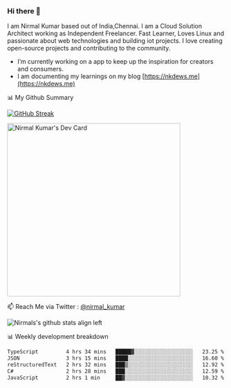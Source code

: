 ### Hi there 👋

 I am Nirmal Kumar based out of India,Chennai. I am a Cloud Solution Architect working as Independent Freelancer. Fast Learner, Loves Linux and passionate about web technologies and building iot projects. I love creating open-source projects and contributing to the community.

- I’m currently working on a app to keep up the inspiration for creators and consumers.
- I am documenting my learnings on my blog [https://nkdews.me](https://nkdews.me)


📊 My Github Summary

[![GitHub Streak](https://github-readme-streak-stats.herokuapp.com?user=nk-gears&theme=dark&hide_border=true&date_format=M%20j%5B%2C%20Y%5D)](https://git.io/streak-stats)

<a href="https://app.daily.dev/nirmal_kumar"><img src="https://api.daily.dev/devcards/a16cfcf02d384b16b41de71ce4d1d811.png?r=8ve" width="400" alt="Nirmal Kumar's Dev Card"/></a>

📫 Reach Me via  Twitter : [@nirmal_kumar](https://twitter.com/nirmal_kumar)

![Nirmals's github stats align left](https://github-readme-stats.vercel.app/api?username=nk-gears&show_icons=true)


📊 Weekly development breakdown

<!--START_SECTION:waka-->

```txt
TypeScript         4 hrs 34 mins   █████▓░░░░░░░░░░░░░░░░░░░   23.25 %
JSON               3 hrs 15 mins   ████░░░░░░░░░░░░░░░░░░░░░   16.60 %
reStructuredText   2 hrs 32 mins   ███▒░░░░░░░░░░░░░░░░░░░░░   12.92 %
C#                 2 hrs 28 mins   ███░░░░░░░░░░░░░░░░░░░░░░   12.59 %
JavaScript         2 hrs 1 min     ██▓░░░░░░░░░░░░░░░░░░░░░░   10.32 %
```

<!--END_SECTION:waka-->


